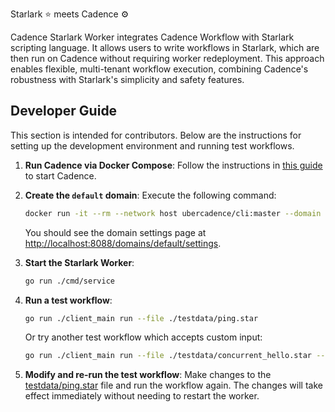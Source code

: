 Starlark ⭐ meets Cadence ⚙️

Cadence Starlark Worker integrates Cadence Workflow with Starlark scripting language. It allows users to write workflows in Starlark, which are then run on Cadence without requiring worker redeployment. This approach enables flexible, multi-tenant workflow execution, combining Cadence's robustness with Starlark's simplicity and safety features.

## Developer Guide
This section is intended for contributors. Below are the instructions for setting up the development environment and running test workflows.

1. **Run Cadence via Docker Compose**:
   Follow the instructions in [this guide](https://github.com/cadence-workflow/cadence/tree/master/docker#quickstart-for-development-with-local-cadence-server) to start Cadence.

2. **Create the `default` domain**:
   Execute the following command:
   ```sh
   docker run -it --rm --network host ubercadence/cli:master --domain default domain register --retention 1
   ```
   You should see the domain settings page at [http://localhost:8088/domains/default/settings](http://localhost:8088/domains/default/settings).

3. **Start the Starlark Worker**:
   ```sh
   go run ./cmd/service 
   ```

4. **Run a test workflow**:
   ```sh
   go run ./client_main run --file ./testdata/ping.star
   ```

   Or try another test workflow which accepts custom input:
   ```sh
   go run ./client_main run --file ./testdata/concurrent_hello.star --function wf --args "[5, 1]"
   ```

5. **Modify and re-run the test workflow**:
   Make changes to the [testdata/ping.star](./testdata/ping.star) file and run the workflow again. The changes will take effect immediately without needing to restart the worker.
